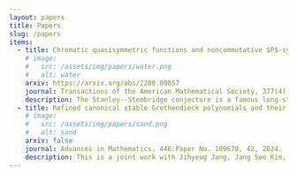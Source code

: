 ```yaml
---
layout: papers
title: Papers
slug: /papers
items:
  - title: Chromatic quasisymmetric functions and noncommutative $P$-symmetric functions
    # image:
    #   src: /assets/img/papers/water.png
    #   alt: water
    arxiv: https://arxiv.org/abs/2208.09857
    journal: Transactions of the American Mathematical Society, 377(4):2855–2896, 2024.
    description: The Stanley--Stembridge conjecture is a famous long-standing conjecture in algebraic combinatorics.
  - title: Refined canonical stable Grothendieck polynomials and their duals, Part 1
    # image:
    #   src: /assets/img/papers/sand.png
    #   alt: sand
    arxiv: false
    journal: Advances in Mathematics, 446:Paper No. 109670, 42, 2024.
    description: This is a joint work with Jihyeug Jang, Jang Soo Kim, Minho Song, and U-Keun Song.
---
```


<!-- The list of my works including preprints. -->
<br />
<br />
